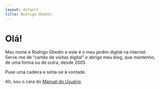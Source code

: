 ```yaml
---
layout: default
title: Rodrigo Ghedin
---
```

<h1>Olá!</h1>

Meu nome é Rodrigo Ghedin e este é o meu jardim digital na internet. Serve-me de “cartão de visitas digital” e abriga meu blog, que mantenho, de uma forma ou de outra, desde 2005.

Puxe uma cadeira e sinta-se à vontade.

Ah, sou o cara do [Manual do Usuário](https://manualdousuario.net/).